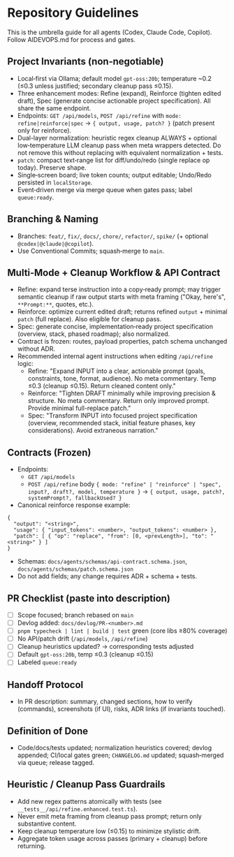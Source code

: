 # Repository Guidelines

This is the umbrella guide for all agents (Codex, Claude Code, Copilot). Follow AIDEVOPS.md for process and gates.

## Project Invariants (non‑negotiable)
- Local‑first via Ollama; default model `gpt-oss:20b`; temperature ~0.2 (≤0.3 unless justified; secondary cleanup pass ≤0.15).
- Three enhancement modes: Refine (expand), Reinforce (tighten edited draft), Spec (generate concise actionable project specification). All share the same endpoint.
- Endpoints: `GET /api/models`, `POST /api/refine` with `mode: refine|reinforce|spec` → `{ output, usage, patch? }` (patch present only for reinforce).
- Dual-layer normalization: heuristic regex cleanup ALWAYS + optional low‑temperature LLM cleanup pass when meta wrappers detected. Do not remove this without replacing with equivalent normalization + tests.
- `patch`: compact text‑range list for diff/undo/redo (single replace op today). Preserve shape.
- Single‑screen board; live token counts; output editable; Undo/Redo persisted in `localStorage`.
- Event‑driven merge via merge queue when gates pass; label `queue:ready`.

## Branching & Naming
- Branches: `feat/`, `fix/`, `docs/`, `chore/`, `refactor/`, `spike/` (+ optional `@codex|@claude|@copilot`).
- Use Conventional Commits; squash‑merge to `main`.

## Multi‑Mode + Cleanup Workflow & API Contract
- Refine: expand terse instruction into a copy‑ready prompt; may trigger semantic cleanup if raw output starts with meta framing ("Okay, here's", `**Prompt:**`, quotes, etc.).
- Reinforce: optimize current edited draft; returns refined `output` + minimal `patch` (full replace). Also eligible for cleanup pass.
- Spec: generate concise, implementation‑ready project specification (overview, stack, phased roadmap); also normalized.
- Contract is frozen: routes, payload properties, patch schema unchanged without ADR.
- Recommended internal agent instructions when editing `/api/refine` logic:
  - Refine: "Expand INPUT into a clear, actionable prompt (goals, constraints, tone, format, audience). No meta commentary. Temp ≤0.3 (cleanup ≤0.15). Return cleaned content only."
  - Reinforce: "Tighten DRAFT minimally while improving precision & structure. No meta commentary. Return only improved prompt. Provide minimal full-replace patch."
  - Spec: "Transform INPUT into focused project specification (overview, recommended stack, initial feature phases, key considerations). Avoid extraneous narration."

## Contracts (Frozen)
- Endpoints:
  - `GET /api/models`
  - `POST /api/refine` body `{ mode: "refine" | "reinforce" | "spec", input?, draft?, model, temperature }` → `{ output, usage, patch?, systemPrompt?, fallbackUsed? }`
- Canonical reinforce response example:
```
{
  "output": "<string>",
  "usage": { "input_tokens": <number>, "output_tokens": <number> },
  "patch": [ { "op": "replace", "from": [0, <prevLength>], "to": "<string>" } ]
}
```
- Schemas: `docs/agents/schemas/api-contract.schema.json`, `docs/agents/schemas/patch.schema.json`
- Do not add fields; any change requires ADR + schema + tests.

## PR Checklist (paste into description)
- [ ] Scope focused; branch rebased on `main`
- [ ] Devlog added: `docs/devlog/PR-<number>.md`
- [ ] `pnpm typecheck | lint | build | test` green (core libs ≥80% coverage)
- [ ] No API/patch drift (`/api/models`, `/api/refine`)
- [ ] Cleanup heuristics updated? → corresponding tests adjusted
- [ ] Default `gpt-oss:20b`, temp ≤0.3 (cleanup ≤0.15)
- [ ] Labeled `queue:ready`

## Handoff Protocol
- In PR description: summary, changed sections, how to verify (commands), screenshots (if UI), risks, ADR links (if invariants touched).

## Definition of Done
- Code/docs/tests updated; normalization heuristics covered; devlog appended; CI/local gates green; `CHANGELOG.md` updated; squash‑merged via queue; release tagged.

## Heuristic / Cleanup Pass Guardrails
- Add new regex patterns atomically with tests (see `__tests__/api/refine.enhanced.test.ts`).
- Never emit meta framing from cleanup pass prompt; return only substantive content.
- Keep cleanup temperature low (≤0.15) to minimize stylistic drift.
- Aggregate token usage across passes (primary + cleanup) before returning.
